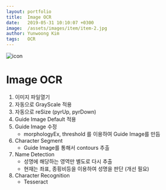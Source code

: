 ```yaml
---
layout: portfolio
title:  Image OCR
date:   2019-05-31 10:10:07 +0300
image:  /assets/images/item/item-2.jpg
author: Yunwoong Kim
tags:   OCR
---
```


![icon](./assets/images/icons/ocr_main.ico)
# Image OCR 
1. 이미지 파일열기
2. 자동으로 GrayScale 적용
3. 자동으로 reSize (pyrUp, pyrDown)
4. Guide Image Default 적용
5. Guide Image 수정
   - morphologyEx, threshold 를 이용하여 Guide Image를 만듬
6. Character Segment
   - Guide Image를 통해서 contours 추출
7. Name Detection
   - 성명에 해당하는 영역만 별도로 다시 추출
   - 현재는 좌표, 종횡비등을 이용하여 성명을 판단 (개선 필요)
8. Character Recognition
    - Tesseract